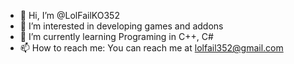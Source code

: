 - 👋 Hi, I’m @LolFailKO352
- 👀 I’m interested in developing games and addons
- 🌱 I’m currently learning Programing in C++, C#
- 📫 How to reach me: You can reach me at lolfail352@gmail.com

<!---
LolFailKO352/LolFailKO352 is a ✨ special ✨ repository because its `README.md` (this file) appears on your GitHub profile.
You can click the Preview link to take a look at your changes.
--->
